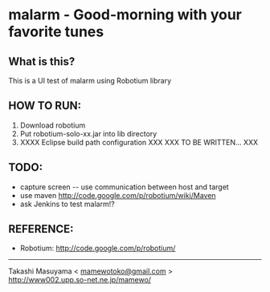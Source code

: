 # malarm - Good-morning with your favorite tunes
## What is this?

This is a UI test of malarm using Robotium library

## HOW TO RUN:
1. Download robotium
2. Put robotium-solo-xx.jar into lib directory
3. XXXX Eclipse build path configuration XXX
XXX TO BE WRITTEN... XXX

## TODO:
- capture screen
-- use communication between host and target
- use maven
http://code.google.com/p/robotium/wiki/Maven
- ask Jenkins to test malarm!?

## REFERENCE:
- Robotium: http://code.google.com/p/robotium/

----
Takashi Masuyama < mamewotoko@gmail.com >  
http://www002.upp.so-net.ne.jp/mamewo/
